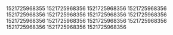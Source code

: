 1521725968355
1521725968356
1521725968356
1521725968356
1521725968356
1521725968356
1521725968356
1521725968356
1521725968356
1521725968356
1521725968356
1521725968356
1521725968356
1521725968356
1521725968356
